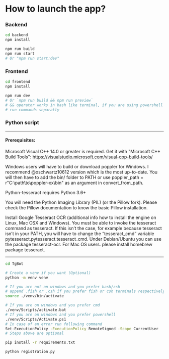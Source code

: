 # How to launch the app?

### Backend

```sh
cd backend
npm install

npm run build
npm run start
# Or "npm run start:dev"
```

### Frontend

```sh
cd frontend
npm install

npm run dev
# Or `npm run build && npm run preview`
# && operator works in bash like terminal, if you are using powershell
# run commands separatly

```

### Python script
---
#### Prerequisites:

Microsoft Visual C++ 14.0 or greater is required. Get it with "Microsoft C++ Build Tools": https://visualstudio.microsoft.com/visual-cpp-build-tools/

Windows users will have to build or download poppler for Windows. I recommend @oschwartz10612 version which is the most up-to-date. You will then have to add the bin/ folder to PATH or use poppler_path = r"C:\path\to\poppler-xx\bin" as an argument in convert_from_path.


Python-tesseract requires Python 3.6+

You will need the Python Imaging Library (PIL) (or the Pillow fork). Please check the Pillow documentation to know the basic Pillow installation.

Install Google Tesseract OCR (additional info how to install the engine on Linux, Mac OSX and Windows). You must be able to invoke the tesseract command as tesseract. If this isn’t the case, for example because tesseract isn’t in your PATH, you will have to change the “tesseract_cmd” variable pytesseract.pytesseract.tesseract_cmd. Under Debian/Ubuntu you can use the package tesseract-ocr. For Mac OS users. please install homebrew package tesseract.

---

```sh
cd TgBot

# Create a venv if you want (Optional)
python -m venv venv

# If you are not on windows and you prefer bash/zsh
# append .fish or .csh if you prefer fish or csh terminals respectively
source ./venv/bin/activate

# If you are on windows and you prefer cmd
./venv/Scripts/activate.bat
# If you are on windows and you prefer powershell
./venv/Scripts/Activate.ps1
# In case of an error run following command
Set-ExecutionPolicy -ExecutionPolicy RemoteSigned -Scope CurrentUser
# Steps above are optional

pip install -r requirements.txt

python registration.py
```
